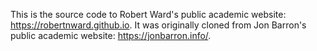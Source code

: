 This is the source code to Robert Ward's public academic website: https://robertnward.github.io.  It was originally cloned from Jon Barron's public academic website: https://jonbarron.info/.
